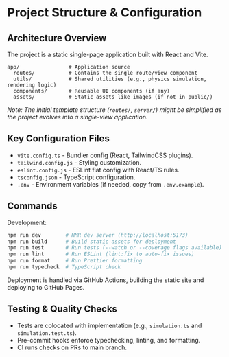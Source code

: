 # Project Structure & Configuration

## Architecture Overview

The project is a static single-page application built with React and Vite.

```
app/                # Application source
  routes/           # Contains the single route/view component
  utils/            # Shared utilities (e.g., physics simulation, rendering logic)
  components/       # Reusable UI components (if any)
  assets/           # Static assets like images (if not in public/)
```

_Note: The initial template structure (`routes/`, `server/`) might be simplified as the project evolves into a single-view application._

## Key Configuration Files

- `vite.config.ts` - Bundler config (React, TailwindCSS plugins).
- `tailwind.config.js` - Styling customization.
- `eslint.config.js` - ESLint flat config with React/TS rules.
- `tsconfig.json` - TypeScript configuration.
- `.env` - Environment variables (if needed, copy from `.env.example`).

## Commands

Development:

```bash
npm run dev        # HMR dev server (http://localhost:5173)
npm run build      # Build static assets for deployment
npm run test       # Run tests (--watch or --coverage flags available)
npm run lint       # Run ESLint (lint:fix to auto-fix issues)
npm run format     # Run Prettier formatting
npm run typecheck  # TypeScript check
```

Deployment is handled via GitHub Actions, building the static site and deploying to GitHub Pages.

## Testing & Quality Checks

- Tests are colocated with implementation (e.g., `simulation.ts` and `simulation.test.ts`).
- Pre-commit hooks enforce typechecking, linting, and formatting.
- CI runs checks on PRs to main branch.
